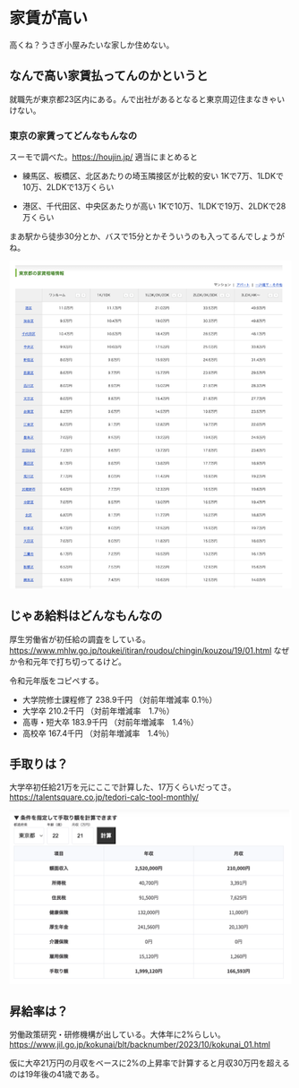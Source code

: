 # 家賃が高い
高くね？うさぎ小屋みたいな家しか住めない。

## なんで高い家賃払ってんのかというと
就職先が東京都23区内にある。んで出社があるとなると東京周辺住まなきゃいけない。

### 東京の家賃ってどんなもんなの

スーモで調べた。https://houjin.jp/
適当にまとめると
 - 練馬区、板橋区、北区あたりの埼玉隣接区が比較的安い
  1Kで7万、1LDKで10万、2LDKで13万くらい

 - 港区、千代田区、中央区あたりが高い
   1Kで10万、1LDKで19万、2LDKで28万くらい

まあ駅から徒歩30分とか、バスで15分とかそういうのも入ってるんでしょうがね。

![家賃](images/chap-makeman-title/yachin.png)



## じゃあ給料はどんなもんなの
厚生労働省が初任給の調査をしている。
https://www.mhlw.go.jp/toukei/itiran/roudou/chingin/kouzou/19/01.html
なぜか令和元年で打ち切ってるけど。


令和元年版をコピペする。

- 大学院修士課程修了	238.9千円	（対前年増減率	0.1％）
- 大学卒	210.2千円	（対前年増減率　1.7％）
- 高専・短大卒	183.9千円	（対前年増減率　1.4％）
- 高校卒	167.4千円		（対前年増減率　1.4％）

## 手取りは？
大学卒初任給21万を元にここで計算した、17万くらいだってさ。
https://talentsquare.co.jp/tedori-calc-tool-monthly/

![手取り](images/chap-makeman-title/tedori.png)

## 昇給率は？
労働政策研究・研修機構が出している。大体年に2%らしい。
https://www.jil.go.jp/kokunai/blt/backnumber/2023/10/kokunai_01.html

仮に大卒21万円の月収をベースに2%の上昇率で計算すると月収30万円を超えるのは19年後の41歳である。

